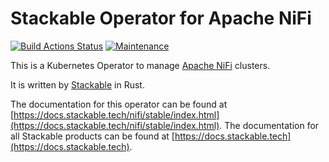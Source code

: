 # Stackable Operator for Apache NiFi

[![Build Actions Status](https://ci.stackable.tech/job/nifi%2doperator%2dit%2dnightly/badge/icon?subject=Integration%20Tests)](https://ci.stackable.tech/job/nifi%2doperator%2dit%2dnightly)
[![Maintenance](https://img.shields.io/badge/Maintained%3F-yes-green.svg)](https://github.com/stackabletech/nifi-operator/graphs/commit-activity)

This is a Kubernetes Operator to manage [Apache NiFi](https://nifi.apache.org/) clusters.

It is written by [Stackable](https://www.stackable.tech) in Rust.

The documentation for this operator can be found at [https://docs.stackable.tech/nifi/stable/index.html](https://docs.stackable.tech/nifi/stable/index.html).
The documentation for all Stackable products can be found at [https://docs.stackable.tech](https://docs.stackable.tech).
